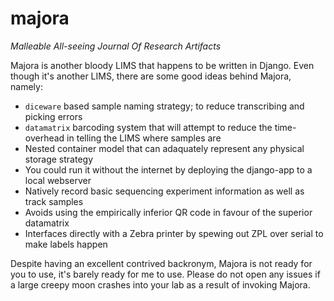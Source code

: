 # majora
*Malleable All-seeing Journal Of Research Artifacts*

Majora is another bloody LIMS that happens to be written in Django.
Even though it's another LIMS, there are some good ideas behind Majora, namely:

* `diceware` based sample naming strategy; to reduce transcribing and picking errors
* `datamatrix` barcoding system that will attempt to reduce the time-overhead in telling the LIMS where samples are
* Nested container model that can adaquately represent any physical storage strategy
* You could run it without the internet by deploying the django-app to a local webserver
* Natively record basic sequencing experiment information as well as track samples
* Avoids using the empirically inferior QR code in favour of the superior datamatrix
* Interfaces directly with a Zebra printer by spewing out ZPL over serial to make labels happen

Despite having an excellent contrived backronym, Majora is not ready for you to use, it's barely ready for me to use. Please do not open any issues if a large creepy moon crashes into your lab as a result of invoking Majora.

